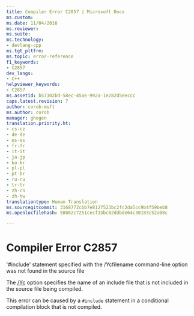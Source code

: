 ```yaml
---
title: Compiler Error C2857 | Microsoft Docs
ms.custom: 
ms.date: 11/04/2016
ms.reviewer: 
ms.suite: 
ms.technology:
- devlang-cpp
ms.tgt_pltfrm: 
ms.topic: error-reference
f1_keywords:
- C2857
dev_langs:
- C++
helpviewer_keywords:
- C2857
ms.assetid: b57302bd-58ec-45ae-992a-1e282d5eeccc
caps.latest.revision: 7
author: corob-msft
ms.author: corob
manager: ghogen
translation.priority.ht:
- cs-cz
- de-de
- es-es
- fr-fr
- it-it
- ja-jp
- ko-kr
- pl-pl
- pt-br
- ru-ru
- tr-tr
- zh-cn
- zh-tw
translationtype: Human Translation
ms.sourcegitcommit: 3168772cbb7e8127523bc2fc2da5cc9b4f59beb8
ms.openlocfilehash: 58862c7251cecf33bc02ddbde64c30183c52a08c

---
```

# Compiler Error C2857
'#include' statement specified with the /Ycfilename command-line option was not found in the source file  
  
 The [/Yc](../../build/reference/yc-create-precompiled-header-file.md) option specifies the name of an include file that is not included in the source file being compiled.  
  
 This error can be caused by a `#include` statement in a conditional compilation block that is not compiled.


<!--HONumber=Jan17_HO2-->


